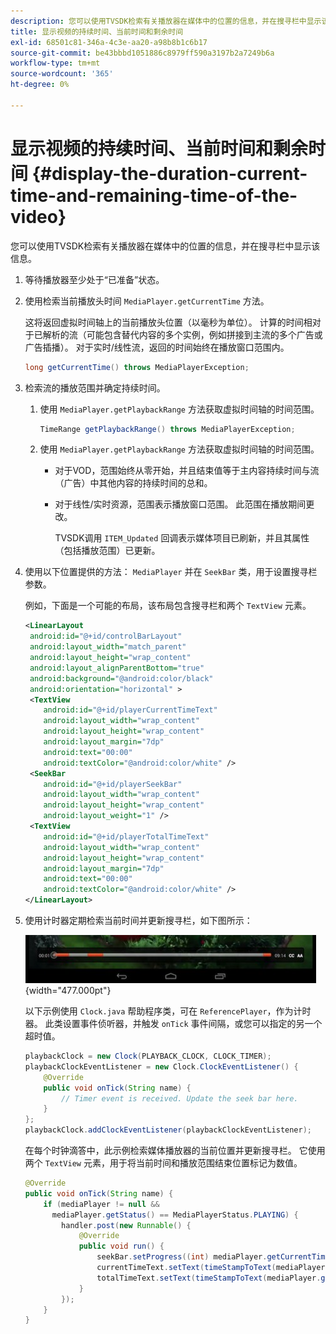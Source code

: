 ```yaml
---
description: 您可以使用TVSDK检索有关播放器在媒体中的位置的信息，并在搜寻栏中显示该信息。
title: 显示视频的持续时间、当前时间和剩余时间
exl-id: 68501c81-346a-4c3e-aa20-a98b8b1c6b17
source-git-commit: be43bbbd1051886c8979ff590a3197b2a7249b6a
workflow-type: tm+mt
source-wordcount: '365'
ht-degree: 0%

---
```


# 显示视频的持续时间、当前时间和剩余时间 {#display-the-duration-current-time-and-remaining-time-of-the-video}

您可以使用TVSDK检索有关播放器在媒体中的位置的信息，并在搜寻栏中显示该信息。

1. 等待播放器至少处于“已准备”状态。
1. 使用检索当前播放头时间 `MediaPlayer.getCurrentTime` 方法。

   这将返回虚拟时间轴上的当前播放头位置（以毫秒为单位）。 计算的时间相对于已解析的流（可能包含替代内容的多个实例，例如拼接到主流的多个广告或广告插播）。 对于实时/线性流，返回的时间始终在播放窗口范围内。

   ```java
   long getCurrentTime() throws MediaPlayerException;
   ```

1. 检索流的播放范围并确定持续时间。
   1. 使用 `MediaPlayer.getPlaybackRange` 方法获取虚拟时间轴的时间范围。

      ```java
      TimeRange getPlaybackRange() throws MediaPlayerException;
      ```

   1. 使用 `MediaPlayer.getPlaybackRange` 方法获取虚拟时间轴的时间范围。

      * 对于VOD，范围始终从零开始，并且结束值等于主内容持续时间与流（广告）中其他内容的持续时间的总和。
      * 对于线性/实时资源，范围表示播放窗口范围。 此范围在播放期间更改。

         TVSDK调用 `ITEM_Updated` 回调表示媒体项目已刷新，并且其属性（包括播放范围）已更新。

1. 使用以下位置提供的方法： `MediaPlayer` 并在 `SeekBar` 类，用于设置搜寻栏参数。

   例如，下面是一个可能的布局，该布局包含搜寻栏和两个 `TextView` 元素。

   ```xml
   <LinearLayout 
    android:id="@+id/controlBarLayout" 
    android:layout_width="match_parent" 
    android:layout_height="wrap_content" 
    android:layout_alignParentBottom="true" 
    android:background="@android:color/black" 
    android:orientation="horizontal" > 
    <TextView 
       android:id="@+id/playerCurrentTimeText" 
       android:layout_width="wrap_content" 
       android:layout_height="wrap_content" 
       android:layout_margin="7dp" 
       android:text="00:00" 
       android:textColor="@android:color/white" /> 
    <SeekBar 
       android:id="@+id/playerSeekBar" 
       android:layout_width="wrap_content" 
       android:layout_height="wrap_content" 
       android:layout_weight="1" /> 
    <TextView 
       android:id="@+id/playerTotalTimeText" 
       android:layout_width="wrap_content" 
       android:layout_height="wrap_content" 
       android:layout_margin="7dp" 
       android:text="00:00" 
       android:textColor="@android:color/white" /> 
   </LinearLayout>
   ```

1. 使用计时器定期检索当前时间并更新搜寻栏，如下图所示：

   <!--<a id="fig_689CEDDD02094C0C8E91C5195F8EAD3F"></a>-->

   ![](assets/seek-bar.jpg){width="477.000pt"}

   以下示例使用 `Clock.java` 帮助程序类，可在 `ReferencePlayer`，作为计时器。 此类设置事件侦听器，并触发 `onTick` 事件间隔，或您可以指定的另一个超时值。

   ```java
   playbackClock = new Clock(PLAYBACK_CLOCK, CLOCK_TIMER); 
   playbackClockEventListener = new Clock.ClockEventListener() { 
       @Override 
       public void onTick(String name) { 
           // Timer event is received. Update the seek bar here. 
       } 
   }; 
   playbackClock.addClockEventListener(playbackClockEventListener);
   ```

   在每个时钟滴答中，此示例检索媒体播放器的当前位置并更新搜寻栏。 它使用两个 `TextView` 元素，用于将当前时间和播放范围结束位置标记为数值。

   ```java
   @Override 
   public void onTick(String name) { 
       if (mediaPlayer != null &&  
         mediaPlayer.getStatus() == MediaPlayerStatus.PLAYING) { 
           handler.post(new Runnable() { 
               @Override 
               public void run() { 
                   seekBar.setProgress((int) mediaPlayer.getCurrentTime()); 
                   currentTimeText.setText(timeStampToText(mediaPlayer.getCurrentTime())); 
                   totalTimeText.setText(timeStampToText(mediaPlayer.getPlaybackRange().getEnd())); 
               } 
           }); 
       } 
   } 
   ```
